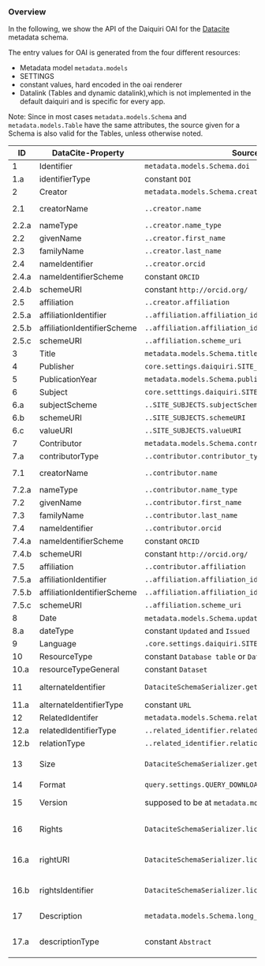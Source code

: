 
### Overview

In the following, we show the API of the Daiquiri OAI for the [Datacite](https://schema.datacite.org/meta/kernel-4.4/) metadata schema.

The entry values for OAI is generated from the four different resources:

 - Metadata model `metadata.models`
 - SETTINGS
 - constant values, hard encoded in the oai renderer
 - Datalink (Tables and dynamic datalink),which is not implemented in the default daiquiri and is specific for every app.

Note: Since in most cases `metadata.models.Schema` and `metadata.models.Table` 
have the same attributes, the source given for a Schema is also valid for the Tables, 
unless otherwise noted.

| ID    | DataCite-Property         | Source                            | Notes
|-------|---------------------------|-----------------------------------|-------
| 1     | Identifier                | `metadata.models.Schema.doi`      | `DOI` or default `obj/pk`
| 1.a   | identifierType            | constant `DOI`                    |
| 2     | Creator                   | `metadata.models.Schema.creator`  | JSON field
| 2.1   | creatorName               | `..creator.name`                  | If not present `creator.last_name, creator.first_name` 
| 2.2.a | nameType                  | `..creator.name_type`             | must be `Organizational` or `Personal`
| 2.2   | givenName                 | `..creator.first_name`            |
| 2.3   | familyName                | `..creator.last_name`             |
| 2.4   | nameIdentifier            | `..creator.orcid`                 |
| 2.4.a | nameIdentifierScheme      | constant `ORCID`                  |
| 2.4.b | schemeURI                 | constant `http://orcid.org/`      |
| 2.5   | affiliation               | `..creator.affiliation`           | List of Dict
| 2.5.a | affiliationIdentifier     | `..affiliation.affiliation_identifier`           | e.g., `https://ror.org/03mrbr458`
| 2.5.b | affiliationIdentifierScheme | `..affiliation.affiliation_identifier_scheme`  | e.g., `ROR`
| 2.5.c | schemeURI                 | `..affiliation.scheme_uri`        | e.g., `https://ror.org/`
| 3     | Title                     | `metadata.models.Schema.title`    |
| 4     | Publisher                 | `core.settings.daiquiri.SITE_PUBLISHER` |
| 5     | PublicationYear           | `metadata.models.Schema.published.year` |
| 6     | Subject                   | `core.setttings.daiquiri.SITE_SUBJECTS.subject`    |
| 6.a   | subjectScheme             | `..SITE_SUBJECTS.subjectScheme`   |
| 6.b   | schemeURI                 | `..SITE_SUBJECTS.schemeURI`       |
| 6.c   | valueURI                  | `..SITE_SUBJECTS.valueURI`        |
| 7     | Contributor               | `metadata.models.Schema.contributors` | JSON Field (list of dict)
| 7.a   | contributorType           | `..contributor.contributor_type`  | If not present, `DataManager`
| 7.1   | creatorName               | `..contributor.name`              | If not present `..contributor.last_name, ..contributor.first_name`
| 7.2.a | nameType                  | `..contributor.name_type`         | must be `Organizational` or `Personal`
| 7.2   | givenName                 | `..contributor.first_name`        |
| 7.3   | familyName                | `..contributor.last_name`         |
| 7.4   | nameIdentifier            | `..contributor.orcid`             |
| 7.4.a | nameIdentifierScheme      | constant `ORCID`                  |
| 7.4.b | schemeURI                 | constant `http://orcid.org/`      |
| 7.5   | affiliation               | `..contributor.affiliation`       | List of Dict
| 7.5.a | affiliationIdentifier     | `..affiliation.affiliation_identifier` | e.g., `https://ror.org/03mrbr458`
| 7.5.b | affiliationIdentifierScheme |`..affiliation.affiliation_identifier_scheme`| e.g., `ROR`
| 7.5.c | schemeURI                 | `..affiliation.scheme_uri`        | e.g., `https://ror.org/`
| 8     | Date                      | `metadata.models.Schema.updated` and `..published` |
| 8.a   | dateType                  | constant `Updated` and `Issued`   | the used value corresponds to `Date`
| 9     | Language                  | `.core.settings.daiquiri.SITE_LANGUAGE` |
| 10    | ResourceType              | constant `Database table` or `Database schema` |
| 10.a  | resourceTypeGeneral       | constant `Dataset`                |
| 11    | alternateIdentifier       | `DataciteSchemaSerializer.get_alternate_identifiers` | abs. url to the metadata of the Table/Schema created on the fly
| 11.a  | alternateIdentifierType   | constant `URL`                    |
| 12    | RelatedIdentifer          | `metadata.models.Schema.related_identifier` | JSON Field
| 12.a  | relatedIdentifierType     | `..related_identifier.related_identifer_type` |
| 12.b  | relationType              | `..related_identifier.relation_type` |
| 13    | Size                      | `DataciteSchemaSerializer.get_alternate_identifiers` | for schemas: `n tables`, for tables:  `<size>n columns</size><size>m rows</size>`
| 14    | Format                    | `query.settings.QUERY_DOWNLOAD_FORMATS.content_type`   |
| 15    | Version                   | supposed to be at `metadata.models.Schema.version` | Not implemented in metadata. Always empty.
| 16    | Rights                    | `DataciteSchemaSerializer.license_label` | created from `metadata.settings.LICENCE_CHOICES` via `metadata.models.Schema.license`
| 16.a  | rightURI                  | `DataciteSchemaSerializer.license_url`   | created from `metadata.settings.LICENCE_URL` via `metadata.models.Schema.license`
| 16.b  | rightsIdentifier          | `DataciteSchemaSerializer.license_identifiers`   | created from `metadata.settings.LICENCE_IDENTIFIERS` via `metadata.models.Schema.license` 
| 17    | Description               | `metadata.models.Schema.long_description` | If not present or `null`, `metadata.models.Schema.description`
| 17.a  | descriptionType           | constant `Abstract`                       | Additionally, it uses the attribute `xml:lang` which renders `core.settings.daiquiri.SITE_LANGUAGE`


